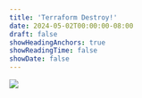 ```yaml
---
title: 'Terraform Destroy!'
date: 2024-05-02T00:00:00-08:00
draft: false
showHeadingAnchors: true
showReadingTime: false
showDate: false
---
```


<img src="Ayyyws%20Logo.png">
